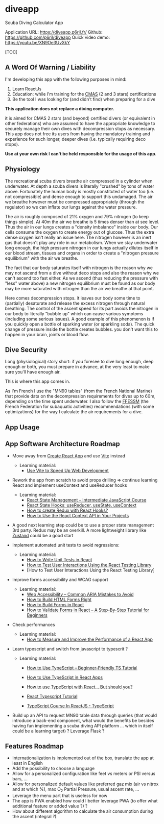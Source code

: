 # diveapp

Scuba Diving Calculator App

Application URL: https://diveapp.p6ril.fr/
Github: https://github.com/p6ril/diveapp
Quick video demo: https://youtu.be/XN9Oe3UvXkY

[TOC]

## A Word Of Warning / Liability

I'm developing this app with the following purposes in mind:

1. Learn ReactJs
2. Education: while I'm training for the [CMAS](https://www.cmas.org/en) (2 and 3 stars) certifications
3. Be the tool I was looking for (and didn't find) when preparing for a dive

**This application does not replace a diving computer.**

it is aimed for CMAS 2 stars (and beyond) certified divers (or equivalent in other federations) who are assumed to have the appropriate knowledge to securely manage their own dives with decompression stops as necessary. This app does not free its users from having the mandatory training and experience for such longer, deeper dives (i.e. typically requiring deco stops).

**Use at your own risk I can't be held responsible for the usage of this app.**

## Physiology

The recreational scuba divers breathe air compressed in a cylinder when underwater. At depth a scuba divers is literally "crushed" by tons of water above. Fortunately the human body is mostly constituted of water too (i.e. not compressible) and dense enough to support this undamaged. The air we breathe however must be compressed appropriately (through the regulator) so we can inflate our lungs against the water pressure.

The air is roughly composed of 21% oxygen and 79% nitrogen (to keep things simple). At 40m the air we breathe is 5 times denser than at see level. Thus the air in our lungs creates a "density imbalance" inside our body. Our cells consume the oxygen to create energy out of glucose. Thus the extra dense oxygen isn't really an issue here. The nitrogen however is an inert gas that doesn't play any role in our metabolism. When we stay underwater long enough, the high pressure nitrogen in our lungs actually dilutes itself in our blood stream, tissues and organs in order to create a "nitrogen pressure equilibrium" with the air we breathe.

The fact that our body saturates itself with nitrogen is the reason why we may not ascend from a dive without deco stops and also the reason why we can't ascend too fast either. As we ascend (thus reducing the pressure with "less" water above) a new nitrogen equilibrium must be found as our body may be more saturated with nitrogen than the air we breathe at that point.

Here comes decompression stops. It leaves our body some time to (partially) desaturate and release the excess nitrogen through natural breathing. The control of the ascent speed for its part avoids the nitrogen in our body to literally "bubble up" which can cause various symptoms (including some serious issues). A good example of this phenomenon is if you quickly open a bottle of sparking water (or sparkling soda). The quick change of pressure inside the bottle creates bubbles. you don't want this to happen in your brain, joints or blood flow.

## Dive Security

Long (physiological) story short: if you foresee to dive long enough, deep enough or both, you must prepare in advance, at the very least to make sure you'll have enough air.

This is where this app comes in.

As I'm French I use the "MN90 tables" (from the French National Marine) that provide data on the decompression requirements for dives up to 60m, depending on the time spent underwater. I also follow the [FFESSM](https://ffessm.fr/) (the French Federation for subaquatic activities) recommendations (with some optimizations) for the way I calculate the air requirements for a dive.

## App Usage

## App Software Architecture Roadmap

* Move away from [Create React App](https://create-react-app.dev/) and use [Vite](https://vitejs.dev/) instead
  * Learning material:
    * [Use Vite to Speed Up Web Development](https://www.freecodecamp.org/news/complete-vite-course-for-beginners/)

* Rework the app from scratch to avoid props drilling => continue learning React and implement useContext  and useReducer hooks
  * Learning material:
    * [React State Management – Intermediate JavaScript Course](https://www.youtube.com/watch?v=-bEzt5ISACA)
    * [React State Hooks: useReducer, useState, useContext](https://www.robinwieruch.de/react-state-usereducer-usestate-usecontext/)
    * [How to create Redux with React Hooks?](https://www.robinwieruch.de/redux-with-react-hooks/)
    * [How to Use the React Context API in Your Projects](https://www.freecodecamp.org/news/context-api-in-react/)
* A good next learning step could be to use a proper state management 3rd party. Redux may be an overkill. A more lightweight library like [Zustand](https://github.com/pmndrs/zustand) could be a good start
* Implement automated unit tests to avoid regressions:
  * Learning material:
    * [How to Write Unit Tests in React](https://www.freecodecamp.org/news/how-to-write-unit-tests-in-react/)
    * [How to Test User Interactions Using the React Testing Library](https://www.freecodecamp.org/news/how-to-test-user-interactions-in-react/)
    * [How to Test User Interactions Using the React Testing Library]

* Improve forms accessibility and WCAG support
  * Learning material:
    * [Web Accessibility – Common ARIA Mistakes to Avoid](https://www.freecodecamp.org/news/web-accessibility-common-aria-mistakes-to-avoid/)
    * [How to Build HTML Forms Right](https://austingil.com/how-to-build-html-forms-right-semantics/)
    * [How to Build Forms in React](https://www.freecodecamp.org/news/how-to-build-forms-in-react/)
    * [How to Validate Forms in React – A Step-By-Step Tutorial for Beginners](https://www.freecodecamp.org/news/how-to-validate-forms-in-react/)

* Check performances
  * Learning material:
    * [How to Measure and Improve the Performance of a React App](https://www.freecodecamp.org/news/measure-and-improve-performance-of-react-apps/)

* Learn typescript and switch from javascript to typescrit ?
  * Learning material:
    * [How to Use TypeScript – Beginner-Friendly TS Tutorial](https://www.freecodecamp.org/news/an-introduction-to-typescript/)

    * [How to Use TypeScript in React Apps](https://www.freecodecamp.org/news/using-typescript-in-react-apps/)

    * [How to use TypeScript with React... But should you?](https://www.youtube.com/watch?v=ydkQlJhodio)

    * [React Typescript Tutorial](https://www.youtube.com/watch?v=Z5iWr6Srsj8)

    * [TypeScript Course In ReactJS - TypeScript](https://www.youtube.com/watch?v=1jMJDbq7ZX4)

* Build up an API to request MN90 table data through queries (that would introduce a back-end component, what would the benefits be besides having fun implementing a scuba diving API platform ... which in itself could be a learning target) ? Leverage Flask ?

## Features Roadmap

* Internationalization is implemented out of the box, translate the app at least in English
* Add the possibility to choose a language
* Allow for a personalized configuration like feet vs meters or PSI versus bars, ...
* Allow for personalized default values like preferred gaz mix (air vs nitrox and at which %), max O<sub>2</sub> Partial Pressure, usual ascent rate, ... 
* Leverage the menu part that is useless for now
* The app is PWA enabled how could I better leverage PWA (to offer what additional feature or added value ?) ?
* How about different algorithm to calculate the air consumption during the ascent (integral ?)
